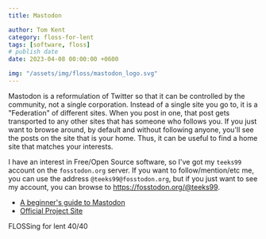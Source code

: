 ```yaml
---
title: Mastodon

author: Tom Kent
category: floss-for-lent
tags: [software, floss]
# publish date
date: 2023-04-08 00:00:00 +0600

img: "/assets/img/floss/mastodon_logo.svg"
---
```


Mastodon is a reformulation of Twitter so that it can be controlled by the community, not a single corporation. Instead
of a single site you go to, it is a "Federation" of different sites. When you post in one, that post gets transported 
to any other sites that has someone who follows you. If you just want to browse around, by default and without 
following anyone, you'll see the posts on the site that is your home. Thus, it can be useful to find a home site that
matches your interests.

I have an interest in Free/Open Source software, so I've got my `teeks99` account on the `fosstodon.org` server. If you 
want to follow/mention/etc me, you can use the address `@teeks99@fosstodon.org`, but if you just want to see my 
account, you can browse to https://fosstodon.org/@teeks99.

*   [A beginner's guide to Mastodon](https://techcrunch.com/2022/11/08/what-is-mastodon/)
*   [Official Project Site](https://joinmastodon.org/)

FLOSSing for lent 40/40